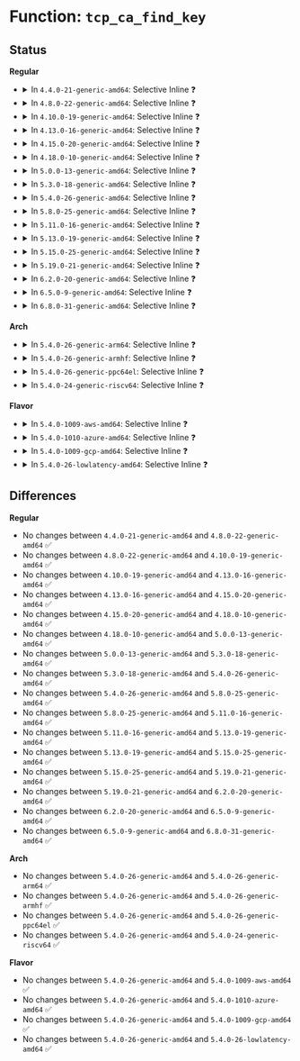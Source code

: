 # Function: <code>tcp_ca_find_key</code>

## Status
<b>Regular</b>
<ul>
<li>
<details>
<summary>In <code>4.4.0-21-generic-amd64</code>: Selective Inline ❓</summary>

```c
struct tcp_congestion_ops * tcp_ca_find_key(u32 key)
```

```json
{
  "name": "tcp_ca_find_key",
  "collision_type": "Unique Global",
  "inline_type": "Selective",
  "funcs": [
    {
      "addr": 18446744071586710293,
      "name": "tcp_ca_find_key",
      "external": true,
      "loc": "net/ipv4/tcp_cong.c:51",
      "file": "net/ipv4/tcp_cong.c",
      "inline": "not declared, inlined",
      "caller_inline": [
        "net/ipv4/tcp_cong.c:tcp_ca_get_name_by_key",
        "net/ipv4/tcp_cong.c:tcp_register_congestion_control"
      ],
      "caller_func": [
        "net/ipv4/tcp_output.c:tcp_connect",
        "net/ipv4/tcp_minisocks.c:tcp_ca_openreq_child"
      ]
    }
  ],
  "symbols": [
    {
      "addr": 18446744071586711056,
      "name": "tcp_ca_find_key",
      "section": ".text",
      "bind": "STB_GLOBAL",
      "size": 51
    }
  ]
}
```
</details>
</li>
<li>
<details>
<summary>In <code>4.8.0-22-generic-amd64</code>: Selective Inline ❓</summary>

```c
struct tcp_congestion_ops * tcp_ca_find_key(u32 key)
```

```json
{
  "name": "tcp_ca_find_key",
  "collision_type": "Unique Global",
  "inline_type": "Selective",
  "funcs": [
    {
      "addr": 18446744071587158005,
      "name": "tcp_ca_find_key",
      "external": true,
      "loc": "net/ipv4/tcp_cong.c:51",
      "file": "net/ipv4/tcp_cong.c",
      "inline": "not declared, inlined",
      "caller_inline": [
        "net/ipv4/tcp_cong.c:tcp_ca_get_name_by_key",
        "net/ipv4/tcp_cong.c:tcp_register_congestion_control"
      ],
      "caller_func": [
        "net/ipv4/tcp_output.c:tcp_connect",
        "net/ipv4/tcp_minisocks.c:tcp_ca_openreq_child"
      ]
    }
  ],
  "symbols": [
    {
      "addr": 18446744071587158752,
      "name": "tcp_ca_find_key",
      "section": ".text",
      "bind": "STB_GLOBAL",
      "size": 51
    }
  ]
}
```
</details>
</li>
<li>
<details>
<summary>In <code>4.10.0-19-generic-amd64</code>: Selective Inline ❓</summary>

```c
struct tcp_congestion_ops * tcp_ca_find_key(u32 key)
```

```json
{
  "name": "tcp_ca_find_key",
  "collision_type": "Unique Global",
  "inline_type": "Selective",
  "funcs": [
    {
      "addr": 18446744071587356965,
      "name": "tcp_ca_find_key",
      "external": true,
      "loc": "net/ipv4/tcp_cong.c:51",
      "file": "net/ipv4/tcp_cong.c",
      "inline": "not declared, inlined",
      "caller_inline": [
        "net/ipv4/tcp_cong.c:tcp_ca_get_name_by_key",
        "net/ipv4/tcp_cong.c:tcp_register_congestion_control"
      ],
      "caller_func": [
        "net/ipv4/tcp_output.c:tcp_connect",
        "net/ipv4/tcp_minisocks.c:tcp_ca_openreq_child"
      ]
    }
  ],
  "symbols": [
    {
      "addr": 18446744071587357792,
      "name": "tcp_ca_find_key",
      "section": ".text",
      "bind": "STB_GLOBAL",
      "size": 51
    }
  ]
}
```
</details>
</li>
<li>
<details>
<summary>In <code>4.13.0-16-generic-amd64</code>: Selective Inline ❓</summary>

```c
struct tcp_congestion_ops * tcp_ca_find_key(u32 key)
```

```json
{
  "name": "tcp_ca_find_key",
  "collision_type": "Unique Global",
  "inline_type": "Selective",
  "funcs": [
    {
      "addr": 18446744071587489925,
      "name": "tcp_ca_find_key",
      "external": true,
      "loc": "net/ipv4/tcp_cong.c:51",
      "file": "net/ipv4/tcp_cong.c",
      "inline": "not declared, inlined",
      "caller_inline": [
        "net/ipv4/tcp_cong.c:tcp_ca_get_name_by_key",
        "net/ipv4/tcp_cong.c:tcp_register_congestion_control"
      ],
      "caller_func": [
        "net/ipv4/tcp_output.c:tcp_connect",
        "net/ipv4/tcp_minisocks.c:tcp_ca_openreq_child"
      ]
    }
  ],
  "symbols": [
    {
      "addr": 18446744071587490736,
      "name": "tcp_ca_find_key",
      "section": ".text",
      "bind": "STB_GLOBAL",
      "size": 51
    }
  ]
}
```
</details>
</li>
<li>
<details>
<summary>In <code>4.15.0-20-generic-amd64</code>: Selective Inline ❓</summary>

```c
struct tcp_congestion_ops * tcp_ca_find_key(u32 key)
```

```json
{
  "name": "tcp_ca_find_key",
  "collision_type": "Unique Global",
  "inline_type": "Selective",
  "funcs": [
    {
      "addr": 18446744071588012245,
      "name": "tcp_ca_find_key",
      "external": true,
      "loc": "net/ipv4/tcp_cong.c:53",
      "file": "net/ipv4/tcp_cong.c",
      "inline": "not declared, inlined",
      "caller_inline": [
        "net/ipv4/tcp_cong.c:tcp_ca_get_name_by_key",
        "net/ipv4/tcp_cong.c:tcp_register_congestion_control"
      ],
      "caller_func": [
        "net/ipv4/tcp_output.c:tcp_connect",
        "net/ipv4/tcp_minisocks.c:tcp_ca_openreq_child"
      ]
    }
  ],
  "symbols": [
    {
      "addr": 18446744071588013056,
      "name": "tcp_ca_find_key",
      "section": ".text",
      "bind": "STB_GLOBAL",
      "size": 51
    }
  ]
}
```
</details>
</li>
<li>
<details>
<summary>In <code>4.18.0-10-generic-amd64</code>: Selective Inline ❓</summary>

```c
struct tcp_congestion_ops * tcp_ca_find_key(u32 key)
```

```json
{
  "name": "tcp_ca_find_key",
  "collision_type": "Unique Global",
  "inline_type": "Selective",
  "funcs": [
    {
      "addr": 18446744071588363429,
      "name": "tcp_ca_find_key",
      "external": true,
      "loc": "net/ipv4/tcp_cong.c:53",
      "file": "net/ipv4/tcp_cong.c",
      "inline": "not declared, inlined",
      "caller_inline": [
        "net/ipv4/tcp_cong.c:tcp_ca_get_name_by_key",
        "net/ipv4/tcp_cong.c:tcp_register_congestion_control"
      ],
      "caller_func": [
        "net/ipv4/tcp_output.c:tcp_connect",
        "net/ipv4/tcp_minisocks.c:tcp_ca_openreq_child"
      ]
    }
  ],
  "symbols": [
    {
      "addr": 18446744071588364272,
      "name": "tcp_ca_find_key",
      "section": ".text",
      "bind": "STB_GLOBAL",
      "size": 51
    }
  ]
}
```
</details>
</li>
<li>
<details>
<summary>In <code>5.0.0-13-generic-amd64</code>: Selective Inline ❓</summary>

```c
struct tcp_congestion_ops * tcp_ca_find_key(u32 key)
```

```json
{
  "name": "tcp_ca_find_key",
  "collision_type": "Unique Global",
  "inline_type": "Selective",
  "funcs": [
    {
      "addr": 18446744071588553813,
      "name": "tcp_ca_find_key",
      "external": true,
      "loc": "net/ipv4/tcp_cong.c:53",
      "file": "net/ipv4/tcp_cong.c",
      "inline": "not declared, inlined",
      "caller_inline": [
        "net/ipv4/tcp_cong.c:tcp_ca_get_name_by_key",
        "net/ipv4/tcp_cong.c:tcp_register_congestion_control"
      ],
      "caller_func": [
        "net/ipv4/tcp_output.c:tcp_connect",
        "net/ipv4/tcp_minisocks.c:tcp_ca_openreq_child"
      ]
    }
  ],
  "symbols": [
    {
      "addr": 18446744071588554656,
      "name": "tcp_ca_find_key",
      "section": ".text",
      "bind": "STB_GLOBAL",
      "size": 51
    }
  ]
}
```
</details>
</li>
<li>
<details>
<summary>In <code>5.3.0-18-generic-amd64</code>: Selective Inline ❓</summary>

```c
struct tcp_congestion_ops * tcp_ca_find_key(u32 key)
```

```json
{
  "name": "tcp_ca_find_key",
  "collision_type": "Unique Global",
  "inline_type": "Selective",
  "funcs": [
    {
      "addr": 18446744071588964933,
      "name": "tcp_ca_find_key",
      "external": true,
      "loc": "net/ipv4/tcp_cong.c:54",
      "file": "net/ipv4/tcp_cong.c",
      "inline": "not declared, inlined",
      "caller_inline": [
        "net/ipv4/tcp_cong.c:tcp_ca_get_name_by_key",
        "net/ipv4/tcp_cong.c:tcp_register_congestion_control"
      ],
      "caller_func": [
        "net/ipv4/tcp_output.c:tcp_connect_init",
        "net/ipv4/tcp_minisocks.c:tcp_ca_openreq_child"
      ]
    }
  ],
  "symbols": [
    {
      "addr": 18446744071588965776,
      "name": "tcp_ca_find_key",
      "section": ".text",
      "bind": "STB_GLOBAL",
      "size": 48
    }
  ]
}
```
</details>
</li>
<li>
<details>
<summary>In <code>5.4.0-26-generic-amd64</code>: Selective Inline ❓</summary>

```c
struct tcp_congestion_ops * tcp_ca_find_key(u32 key)
```

```json
{
  "name": "tcp_ca_find_key",
  "collision_type": "Unique Global",
  "inline_type": "Selective",
  "funcs": [
    {
      "addr": 18446744071589189397,
      "name": "tcp_ca_find_key",
      "external": true,
      "loc": "net/ipv4/tcp_cong.c:54",
      "file": "net/ipv4/tcp_cong.c",
      "inline": "not declared, inlined",
      "caller_inline": [
        "net/ipv4/tcp_cong.c:tcp_ca_get_name_by_key",
        "net/ipv4/tcp_cong.c:tcp_register_congestion_control"
      ],
      "caller_func": [
        "net/ipv4/tcp_output.c:tcp_connect_init",
        "net/ipv4/tcp_minisocks.c:tcp_ca_openreq_child"
      ]
    }
  ],
  "symbols": [
    {
      "addr": 18446744071589190240,
      "name": "tcp_ca_find_key",
      "section": ".text",
      "bind": "STB_GLOBAL",
      "size": 48
    }
  ]
}
```
</details>
</li>
<li>
<details>
<summary>In <code>5.8.0-25-generic-amd64</code>: Selective Inline ❓</summary>

```c
struct tcp_congestion_ops * tcp_ca_find_key(u32 key)
```

```json
{
  "name": "tcp_ca_find_key",
  "collision_type": "Unique Global",
  "inline_type": "Selective",
  "funcs": [
    {
      "addr": 18446744071590160597,
      "name": "tcp_ca_find_key",
      "external": true,
      "loc": "net/ipv4/tcp_cong.c:54",
      "file": "net/ipv4/tcp_cong.c",
      "inline": "not declared, inlined",
      "caller_inline": [
        "net/ipv4/tcp_cong.c:tcp_ca_get_name_by_key",
        "net/ipv4/tcp_cong.c:tcp_register_congestion_control"
      ],
      "caller_func": [
        "net/ipv4/tcp_output.c:tcp_ca_dst_init",
        "net/ipv4/tcp_minisocks.c:tcp_ca_openreq_child"
      ]
    }
  ],
  "symbols": [
    {
      "addr": 18446744071590161728,
      "name": "tcp_ca_find_key",
      "section": ".text",
      "bind": "STB_GLOBAL",
      "size": 48
    }
  ]
}
```
</details>
</li>
<li>
<details>
<summary>In <code>5.11.0-16-generic-amd64</code>: Selective Inline ❓</summary>

```c
struct tcp_congestion_ops * tcp_ca_find_key(u32 key)
```

```json
{
  "name": "tcp_ca_find_key",
  "collision_type": "Unique Global",
  "inline_type": "Selective",
  "funcs": [
    {
      "addr": 18446744071590209595,
      "name": "tcp_ca_find_key",
      "external": true,
      "loc": "net/ipv4/tcp_cong.c:54",
      "file": "net/ipv4/tcp_cong.c",
      "inline": "not declared, inlined",
      "caller_inline": [
        "net/ipv4/tcp_cong.c:tcp_ca_get_name_by_key",
        "net/ipv4/tcp_cong.c:tcp_register_congestion_control"
      ],
      "caller_func": [
        "net/ipv4/tcp_output.c:tcp_ca_dst_init",
        "net/ipv4/tcp_minisocks.c:tcp_ca_openreq_child"
      ]
    }
  ],
  "symbols": [
    {
      "addr": 18446744071590210800,
      "name": "tcp_ca_find_key",
      "section": ".text",
      "bind": "STB_GLOBAL",
      "size": 48
    }
  ]
}
```
</details>
</li>
<li>
<details>
<summary>In <code>5.13.0-19-generic-amd64</code>: Selective Inline ❓</summary>

```c
struct tcp_congestion_ops * tcp_ca_find_key(u32 key)
```

```json
{
  "name": "tcp_ca_find_key",
  "collision_type": "Unique Global",
  "inline_type": "Selective",
  "funcs": [
    {
      "addr": 18446744071590123691,
      "name": "tcp_ca_find_key",
      "external": true,
      "loc": "net/ipv4/tcp_cong.c:54",
      "file": "net/ipv4/tcp_cong.c",
      "inline": "not declared, inlined",
      "caller_inline": [
        "net/ipv4/tcp_cong.c:tcp_ca_get_name_by_key",
        "net/ipv4/tcp_cong.c:tcp_register_congestion_control"
      ],
      "caller_func": [
        "net/ipv4/tcp_output.c:tcp_connect_init",
        "net/ipv4/tcp_minisocks.c:tcp_ca_openreq_child"
      ]
    }
  ],
  "symbols": [
    {
      "addr": 18446744071590124928,
      "name": "tcp_ca_find_key",
      "section": ".text",
      "bind": "STB_GLOBAL",
      "size": 62
    }
  ]
}
```
</details>
</li>
<li>
<details>
<summary>In <code>5.15.0-25-generic-amd64</code>: Selective Inline ❓</summary>

```c
struct tcp_congestion_ops * tcp_ca_find_key(u32 key)
```

```json
{
  "name": "tcp_ca_find_key",
  "collision_type": "Unique Global",
  "inline_type": "Selective",
  "funcs": [
    {
      "addr": 18446744071590901211,
      "name": "tcp_ca_find_key",
      "external": true,
      "loc": "net/ipv4/tcp_cong.c:54",
      "file": "net/ipv4/tcp_cong.c",
      "inline": "not declared, inlined",
      "caller_inline": [
        "net/ipv4/tcp_cong.c:tcp_ca_get_name_by_key",
        "net/ipv4/tcp_cong.c:tcp_register_congestion_control"
      ],
      "caller_func": [
        "net/ipv4/tcp_output.c:tcp_connect_init",
        "net/ipv4/tcp_minisocks.c:tcp_ca_openreq_child"
      ]
    }
  ],
  "symbols": [
    {
      "addr": 18446744071590902432,
      "name": "tcp_ca_find_key",
      "section": ".text",
      "bind": "STB_GLOBAL",
      "size": 62
    }
  ]
}
```
</details>
</li>
<li>
<details>
<summary>In <code>5.19.0-21-generic-amd64</code>: Selective Inline ❓</summary>

```c
struct tcp_congestion_ops * tcp_ca_find_key(u32 key)
```

```json
{
  "name": "tcp_ca_find_key",
  "collision_type": "Unique Global",
  "inline_type": "Selective",
  "funcs": [
    {
      "addr": 18446744071592541449,
      "name": "tcp_ca_find_key",
      "external": true,
      "loc": "net/ipv4/tcp_cong.c:66",
      "file": "net/ipv4/tcp_cong.c",
      "inline": "not declared, inlined",
      "caller_inline": [
        "net/ipv4/tcp_cong.c:tcp_ca_get_name_by_key",
        "net/ipv4/tcp_cong.c:tcp_register_congestion_control"
      ],
      "caller_func": [
        "net/ipv4/tcp_output.c:tcp_connect_init",
        "net/ipv4/tcp_minisocks.c:tcp_ca_openreq_child"
      ]
    }
  ],
  "symbols": [
    {
      "addr": 18446744071592541248,
      "name": "tcp_ca_find_key",
      "section": ".text",
      "bind": "STB_GLOBAL",
      "size": 78
    }
  ]
}
```
</details>
</li>
<li>
<details>
<summary>In <code>6.2.0-20-generic-amd64</code>: Selective Inline ❓</summary>

```c
struct tcp_congestion_ops * tcp_ca_find_key(u32 key)
```

```json
{
  "name": "tcp_ca_find_key",
  "collision_type": "Unique Global",
  "inline_type": "Selective",
  "funcs": [
    {
      "addr": 18446744071594400153,
      "name": "tcp_ca_find_key",
      "external": true,
      "loc": "net/ipv4/tcp_cong.c:66",
      "file": "net/ipv4/tcp_cong.c",
      "inline": "not declared, inlined",
      "caller_inline": [
        "net/ipv4/tcp_cong.c:tcp_ca_get_name_by_key",
        "net/ipv4/tcp_cong.c:tcp_register_congestion_control"
      ],
      "caller_func": [
        "net/ipv4/tcp_output.c:tcp_connect_init",
        "net/ipv4/tcp_minisocks.c:tcp_ca_openreq_child"
      ]
    }
  ],
  "symbols": [
    {
      "addr": 18446744071594399920,
      "name": "tcp_ca_find_key",
      "section": ".text",
      "bind": "STB_GLOBAL",
      "size": 78
    }
  ]
}
```
</details>
</li>
<li>
<details>
<summary>In <code>6.5.0-9-generic-amd64</code>: Selective Inline ❓</summary>

```c
struct tcp_congestion_ops * tcp_ca_find_key(u32 key)
```

```json
{
  "name": "tcp_ca_find_key",
  "collision_type": "Unique Global",
  "inline_type": "Selective",
  "funcs": [
    {
      "addr": 18446744071594789081,
      "name": "tcp_ca_find_key",
      "external": true,
      "loc": "net/ipv4/tcp_cong.c:66",
      "file": "net/ipv4/tcp_cong.c",
      "inline": "not declared, inlined",
      "caller_inline": [
        "net/ipv4/tcp_cong.c:tcp_ca_get_name_by_key",
        "net/ipv4/tcp_cong.c:tcp_update_congestion_control"
      ],
      "caller_func": [
        "net/ipv4/tcp_output.c:tcp_connect_init",
        "net/ipv4/tcp_minisocks.c:tcp_ca_openreq_child"
      ]
    }
  ],
  "symbols": [
    {
      "addr": 18446744071594788240,
      "name": "tcp_ca_find_key",
      "section": ".text",
      "bind": "STB_GLOBAL",
      "size": 78
    }
  ]
}
```
</details>
</li>
<li>
<details>
<summary>In <code>6.8.0-31-generic-amd64</code>: Selective Inline ❓</summary>

```c
struct tcp_congestion_ops * tcp_ca_find_key(u32 key)
```

```json
{
  "name": "tcp_ca_find_key",
  "collision_type": "Unique Global",
  "inline_type": "Selective",
  "funcs": [
    {
      "addr": 18446744071595600473,
      "name": "tcp_ca_find_key",
      "external": true,
      "loc": "net/ipv4/tcp_cong.c:66",
      "file": "net/ipv4/tcp_cong.c",
      "inline": "not declared, inlined",
      "caller_inline": [
        "net/ipv4/tcp_cong.c:tcp_ca_get_name_by_key",
        "net/ipv4/tcp_cong.c:tcp_update_congestion_control"
      ],
      "caller_func": [
        "net/ipv4/tcp_output.c:tcp_connect_init",
        "net/ipv4/tcp_minisocks.c:tcp_ca_openreq_child"
      ]
    }
  ],
  "symbols": [
    {
      "addr": 18446744071595599632,
      "name": "tcp_ca_find_key",
      "section": ".text",
      "bind": "STB_GLOBAL",
      "size": 78
    }
  ]
}
```
</details>
</li>
</ul>
<b>Arch</b>
<ul>
<li>
<details>
<summary>In <code>5.4.0-26-generic-arm64</code>: Selective Inline ❓</summary>

```c
struct tcp_congestion_ops * tcp_ca_find_key(u32 key)
```

```json
{
  "name": "tcp_ca_find_key",
  "collision_type": "Unique Global",
  "inline_type": "Selective",
  "funcs": [
    {
      "addr": 18446603336502807188,
      "name": "tcp_ca_find_key",
      "external": true,
      "loc": "net/ipv4/tcp_cong.c:54",
      "file": "net/ipv4/tcp_cong.c",
      "inline": "not declared, inlined",
      "caller_inline": [
        "net/ipv4/tcp_cong.c:tcp_ca_get_name_by_key",
        "net/ipv4/tcp_cong.c:tcp_register_congestion_control"
      ],
      "caller_func": [
        "net/ipv4/tcp_output.c:tcp_connect_init",
        "net/ipv4/tcp_minisocks.c:tcp_ca_openreq_child"
      ]
    }
  ],
  "symbols": [
    {
      "addr": 18446603336502808304,
      "name": "tcp_ca_find_key",
      "section": ".text",
      "bind": "STB_GLOBAL",
      "size": 100
    }
  ]
}
```
</details>
</li>
<li>
<details>
<summary>In <code>5.4.0-26-generic-armhf</code>: Selective Inline ❓</summary>

```c
struct tcp_congestion_ops * tcp_ca_find_key(u32 key)
```

```json
{
  "name": "tcp_ca_find_key",
  "collision_type": "Unique Global",
  "inline_type": "Selective",
  "funcs": [
    {
      "addr": 3235510364,
      "name": "tcp_ca_find_key",
      "external": true,
      "loc": "net/ipv4/tcp_cong.c:54",
      "file": "net/ipv4/tcp_cong.c",
      "inline": "not declared, inlined",
      "caller_inline": [
        "net/ipv4/tcp_cong.c:tcp_ca_get_name_by_key",
        "net/ipv4/tcp_cong.c:tcp_register_congestion_control"
      ],
      "caller_func": [
        "net/ipv4/tcp_output.c:tcp_connect_init",
        "net/ipv4/tcp_minisocks.c:tcp_ca_openreq_child"
      ]
    }
  ],
  "symbols": [
    {
      "addr": 3235511220,
      "name": "tcp_ca_find_key",
      "section": ".text",
      "bind": "STB_GLOBAL",
      "size": 88
    }
  ]
}
```
</details>
</li>
<li>
<details>
<summary>In <code>5.4.0-26-generic-ppc64el</code>: Selective Inline ❓</summary>

```c
struct tcp_congestion_ops * tcp_ca_find_key(u32 key)
```

```json
{
  "name": "tcp_ca_find_key",
  "collision_type": "Unique Global",
  "inline_type": "Selective",
  "funcs": [
    {
      "addr": 13835058055296449780,
      "name": "tcp_ca_find_key",
      "external": true,
      "loc": "net/ipv4/tcp_cong.c:54",
      "file": "net/ipv4/tcp_cong.c",
      "inline": "not declared, inlined",
      "caller_inline": [
        "net/ipv4/tcp_cong.c:tcp_ca_get_name_by_key",
        "net/ipv4/tcp_cong.c:tcp_register_congestion_control"
      ],
      "caller_func": [
        "net/ipv4/tcp_output.c:tcp_connect_init",
        "net/ipv4/tcp_minisocks.c:tcp_ca_openreq_child"
      ]
    }
  ],
  "symbols": [
    {
      "addr": 13835058055296451776,
      "name": "tcp_ca_find_key",
      "section": ".text",
      "bind": "STB_GLOBAL",
      "size": 92
    }
  ]
}
```
</details>
</li>
<li>
<details>
<summary>In <code>5.4.0-24-generic-riscv64</code>: Selective Inline ❓</summary>

```c
struct tcp_congestion_ops * tcp_ca_find_key(u32 key)
```

```json
{
  "name": "tcp_ca_find_key",
  "collision_type": "Unique Global",
  "inline_type": "Selective",
  "funcs": [
    {
      "addr": 18446743936278923462,
      "name": "tcp_ca_find_key",
      "external": true,
      "loc": "net/ipv4/tcp_cong.c:54",
      "file": "net/ipv4/tcp_cong.c",
      "inline": "not declared, inlined",
      "caller_inline": [
        "net/ipv4/tcp_cong.c:tcp_ca_get_name_by_key",
        "net/ipv4/tcp_cong.c:tcp_register_congestion_control"
      ],
      "caller_func": [
        "net/ipv4/tcp_output.c:tcp_connect_init",
        "net/ipv4/tcp_minisocks.c:tcp_ca_openreq_child"
      ]
    }
  ],
  "symbols": [
    {
      "addr": 18446743936278924584,
      "name": "tcp_ca_find_key",
      "section": ".text",
      "bind": "STB_GLOBAL",
      "size": 72
    }
  ]
}
```
</details>
</li>
</ul>
<b>Flavor</b>
<ul>
<li>
<details>
<summary>In <code>5.4.0-1009-aws-amd64</code>: Selective Inline ❓</summary>

```c
struct tcp_congestion_ops * tcp_ca_find_key(u32 key)
```

```json
{
  "name": "tcp_ca_find_key",
  "collision_type": "Unique Global",
  "inline_type": "Selective",
  "funcs": [
    {
      "addr": 18446744071588795781,
      "name": "tcp_ca_find_key",
      "external": true,
      "loc": "net/ipv4/tcp_cong.c:54",
      "file": "net/ipv4/tcp_cong.c",
      "inline": "not declared, inlined",
      "caller_inline": [
        "net/ipv4/tcp_cong.c:tcp_ca_get_name_by_key",
        "net/ipv4/tcp_cong.c:tcp_register_congestion_control"
      ],
      "caller_func": [
        "net/ipv4/tcp_output.c:tcp_connect_init",
        "net/ipv4/tcp_minisocks.c:tcp_ca_openreq_child"
      ]
    }
  ],
  "symbols": [
    {
      "addr": 18446744071588796624,
      "name": "tcp_ca_find_key",
      "section": ".text",
      "bind": "STB_GLOBAL",
      "size": 48
    }
  ]
}
```
</details>
</li>
<li>
<details>
<summary>In <code>5.4.0-1010-azure-amd64</code>: Selective Inline ❓</summary>

```c
struct tcp_congestion_ops * tcp_ca_find_key(u32 key)
```

```json
{
  "name": "tcp_ca_find_key",
  "collision_type": "Unique Global",
  "inline_type": "Selective",
  "funcs": [
    {
      "addr": 18446744071588507717,
      "name": "tcp_ca_find_key",
      "external": true,
      "loc": "net/ipv4/tcp_cong.c:54",
      "file": "net/ipv4/tcp_cong.c",
      "inline": "not declared, inlined",
      "caller_inline": [
        "net/ipv4/tcp_cong.c:tcp_ca_get_name_by_key",
        "net/ipv4/tcp_cong.c:tcp_register_congestion_control"
      ],
      "caller_func": [
        "net/ipv4/tcp_output.c:tcp_connect_init",
        "net/ipv4/tcp_minisocks.c:tcp_ca_openreq_child"
      ]
    }
  ],
  "symbols": [
    {
      "addr": 18446744071588508560,
      "name": "tcp_ca_find_key",
      "section": ".text",
      "bind": "STB_GLOBAL",
      "size": 48
    }
  ]
}
```
</details>
</li>
<li>
<details>
<summary>In <code>5.4.0-1009-gcp-amd64</code>: Selective Inline ❓</summary>

```c
struct tcp_congestion_ops * tcp_ca_find_key(u32 key)
```

```json
{
  "name": "tcp_ca_find_key",
  "collision_type": "Unique Global",
  "inline_type": "Selective",
  "funcs": [
    {
      "addr": 18446744071589231957,
      "name": "tcp_ca_find_key",
      "external": true,
      "loc": "net/ipv4/tcp_cong.c:54",
      "file": "net/ipv4/tcp_cong.c",
      "inline": "not declared, inlined",
      "caller_inline": [
        "net/ipv4/tcp_cong.c:tcp_ca_get_name_by_key",
        "net/ipv4/tcp_cong.c:tcp_register_congestion_control"
      ],
      "caller_func": [
        "net/ipv4/tcp_output.c:tcp_connect_init",
        "net/ipv4/tcp_minisocks.c:tcp_ca_openreq_child"
      ]
    }
  ],
  "symbols": [
    {
      "addr": 18446744071589232800,
      "name": "tcp_ca_find_key",
      "section": ".text",
      "bind": "STB_GLOBAL",
      "size": 48
    }
  ]
}
```
</details>
</li>
<li>
<details>
<summary>In <code>5.4.0-26-lowlatency-amd64</code>: Selective Inline ❓</summary>

```c
struct tcp_congestion_ops * tcp_ca_find_key(u32 key)
```

```json
{
  "name": "tcp_ca_find_key",
  "collision_type": "Unique Global",
  "inline_type": "Selective",
  "funcs": [
    {
      "addr": 18446744071589272200,
      "name": "tcp_ca_find_key",
      "external": true,
      "loc": "net/ipv4/tcp_cong.c:54",
      "file": "net/ipv4/tcp_cong.c",
      "inline": "not declared, inlined",
      "caller_inline": [
        "net/ipv4/tcp_cong.c:tcp_ca_get_name_by_key",
        "net/ipv4/tcp_cong.c:tcp_register_congestion_control"
      ],
      "caller_func": [
        "net/ipv4/tcp_output.c:tcp_connect_init",
        "net/ipv4/tcp_minisocks.c:tcp_ca_openreq_child"
      ]
    }
  ],
  "symbols": [
    {
      "addr": 18446744071589273024,
      "name": "tcp_ca_find_key",
      "section": ".text",
      "bind": "STB_GLOBAL",
      "size": 48
    }
  ]
}
```
</details>
</li>
</ul>

## Differences
<b>Regular</b>
<ul>
<li>
No changes between <code>4.4.0-21-generic-amd64</code> and <code>4.8.0-22-generic-amd64</code> ✅
</li>
<li>
No changes between <code>4.8.0-22-generic-amd64</code> and <code>4.10.0-19-generic-amd64</code> ✅
</li>
<li>
No changes between <code>4.10.0-19-generic-amd64</code> and <code>4.13.0-16-generic-amd64</code> ✅
</li>
<li>
No changes between <code>4.13.0-16-generic-amd64</code> and <code>4.15.0-20-generic-amd64</code> ✅
</li>
<li>
No changes between <code>4.15.0-20-generic-amd64</code> and <code>4.18.0-10-generic-amd64</code> ✅
</li>
<li>
No changes between <code>4.18.0-10-generic-amd64</code> and <code>5.0.0-13-generic-amd64</code> ✅
</li>
<li>
No changes between <code>5.0.0-13-generic-amd64</code> and <code>5.3.0-18-generic-amd64</code> ✅
</li>
<li>
No changes between <code>5.3.0-18-generic-amd64</code> and <code>5.4.0-26-generic-amd64</code> ✅
</li>
<li>
No changes between <code>5.4.0-26-generic-amd64</code> and <code>5.8.0-25-generic-amd64</code> ✅
</li>
<li>
No changes between <code>5.8.0-25-generic-amd64</code> and <code>5.11.0-16-generic-amd64</code> ✅
</li>
<li>
No changes between <code>5.11.0-16-generic-amd64</code> and <code>5.13.0-19-generic-amd64</code> ✅
</li>
<li>
No changes between <code>5.13.0-19-generic-amd64</code> and <code>5.15.0-25-generic-amd64</code> ✅
</li>
<li>
No changes between <code>5.15.0-25-generic-amd64</code> and <code>5.19.0-21-generic-amd64</code> ✅
</li>
<li>
No changes between <code>5.19.0-21-generic-amd64</code> and <code>6.2.0-20-generic-amd64</code> ✅
</li>
<li>
No changes between <code>6.2.0-20-generic-amd64</code> and <code>6.5.0-9-generic-amd64</code> ✅
</li>
<li>
No changes between <code>6.5.0-9-generic-amd64</code> and <code>6.8.0-31-generic-amd64</code> ✅
</li>
</ul>
<b>Arch</b>
<ul>
<li>
No changes between <code>5.4.0-26-generic-amd64</code> and <code>5.4.0-26-generic-arm64</code> ✅
</li>
<li>
No changes between <code>5.4.0-26-generic-amd64</code> and <code>5.4.0-26-generic-armhf</code> ✅
</li>
<li>
No changes between <code>5.4.0-26-generic-amd64</code> and <code>5.4.0-26-generic-ppc64el</code> ✅
</li>
<li>
No changes between <code>5.4.0-26-generic-amd64</code> and <code>5.4.0-24-generic-riscv64</code> ✅
</li>
</ul>
<b>Flavor</b>
<ul>
<li>
No changes between <code>5.4.0-26-generic-amd64</code> and <code>5.4.0-1009-aws-amd64</code> ✅
</li>
<li>
No changes between <code>5.4.0-26-generic-amd64</code> and <code>5.4.0-1010-azure-amd64</code> ✅
</li>
<li>
No changes between <code>5.4.0-26-generic-amd64</code> and <code>5.4.0-1009-gcp-amd64</code> ✅
</li>
<li>
No changes between <code>5.4.0-26-generic-amd64</code> and <code>5.4.0-26-lowlatency-amd64</code> ✅
</li>
</ul>

